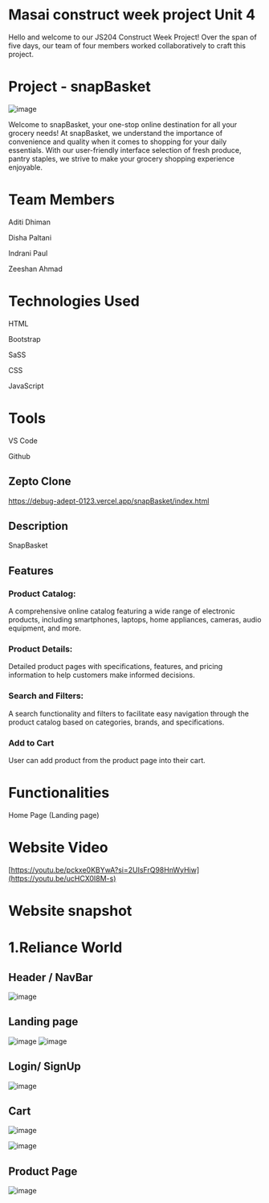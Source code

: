# Masai construct week project Unit 4
Hello and welcome to our JS204 Construct Week Project! Over the span of five days, our team of four members worked collaboratively to craft this project.

# Project - snapBasket
![image](https://github.com/itiaditi/debug-adept-0123/assets/154405714/9aa1be71-47a8-444c-9b24-55486ea9fcd2)

Welcome to snapBasket, your one-stop online destination for all your grocery needs! At snapBasket, we understand the importance of convenience and quality when it comes to shopping for your daily essentials. With our user-friendly interface selection of fresh produce, pantry staples, we strive to make your grocery shopping experience enjoyable.
# Team Members

Aditi Dhiman

Disha Paltani

Indrani Paul

Zeeshan Ahmad


# Technologies Used

HTML

Bootstrap

SaSS

CSS

JavaScript


# Tools

VS Code

Github

## 

## Zepto  Clone
https://debug-adept-0123.vercel.app/snapBasket/index.html

## Description 
SnapBasket 
## Features
### Product Catalog:
A comprehensive online catalog featuring a wide range of electronic products, including smartphones, laptops, home appliances, cameras, audio equipment, and more.

### Product Details: 
Detailed product pages with specifications, features, and pricing information to help customers make informed decisions.

### Search and Filters: 
A search functionality and filters to facilitate easy navigation through the product catalog based on categories, brands, and specifications.

### Add to Cart
User can add product from the product page into their cart.

# Functionalities
Home Page (Landing page)

# Website Video
[https://youtu.be/pckxe0KBYwA?si=2UIsFrQ98HnWyHiw](https://youtu.be/ucHCX0I8M-s)


# Website snapshot
# 1.Reliance World
## Header / NavBar
![image](https://github.com/itiaditi/debug-adept-0123/assets/154405714/528f8d2c-1649-4a21-8d02-a636fcf3508d)

## Landing page
![image](https://github.com/itiaditi/debug-adept-0123/assets/154405714/247f8a28-cec0-429b-b0e1-72d83816a089)
![image](https://github.com/itiaditi/debug-adept-0123/assets/154405714/21858837-70bb-4c14-ac76-85d9ed80fcb4)



## Login/ SignUp
![image](https://github.com/itiaditi/debug-adept-0123/assets/154405714/f26481e0-868e-4644-9cc1-65e285242a73)


## Cart 
![image](https://github.com/itiaditi/debug-adept-0123/assets/154405714/2755c107-9a93-45a3-849e-eab094a2ab79)

![image](https://github.com/itiaditi/debug-adept-0123/assets/154405714/cb325a69-ecad-4d17-a968-67705131d150)

## Product Page

![image](https://github.com/itiaditi/debug-adept-0123/assets/154405714/a7da5a77-cfbf-4374-a0ca-312a040aefe9)

